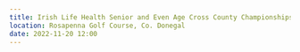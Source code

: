 ```yaml
---
title: Irish Life Health Senior and Even Age Cross County Championships
location: Rosapenna Golf Course, Co. Donegal
date: 2022-11-20 12:00
---
```

